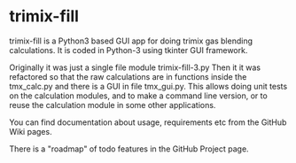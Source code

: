 # trimix-fill
trimix-fill is a Python3 based GUI app for doing trimix gas blending calculations. 
It is coded in Python-3 using tkinter GUI framework.

Originally it was just a single file module trimix-fill-3.py
Then it it was refactored so that the raw calculations are in functions inside the tmx_calc.py
and there is a GUI in file tmx_gui.py.
This allows doing unit tests on the calculation modules, and to make a command line version, or to reuse the calculation module in some other applications.

You can find documentation about usage, requirements etc from the GitHub Wiki pages.

There is a "roadmap" of todo features in the GitHub Project page.

